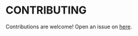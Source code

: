 # CONTRIBUTING

Contributions are welcome! Open an issue on [here](https://github.com/cashkit/docs/issues).

